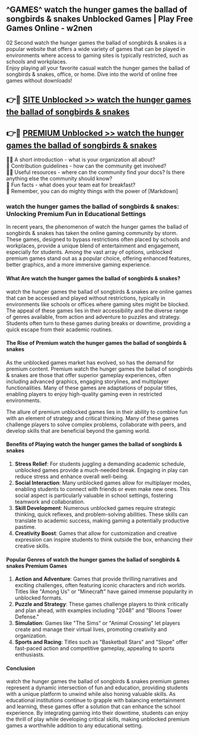 ## ^GAMES^ watch the hunger games the ballad of songbirds & snakes Unblocked Games | Play Free Games Online - w2nen

02 Second watch the hunger games the ballad of songbirds & snakes is a popular website that offers a wide variety of games that can be played in environments where access to gaming sites is typically restricted, such as schools and workplaces.  
Enjoy playing all your favorite casual watch the hunger games the ballad of songbirds & snakes, office, or home. Dive into the world of online free games without downloads!

## 👉🔴 [SITE Unblocked >> watch the hunger games the ballad of songbirds & snakes](http://freeplayer.one?title=watch_the_hunger_games_the_ballad_of_songbirds_&_snakes&ref=04)

## 👉🔴 [PREMIUM Unblocked >> watch the hunger games the ballad of songbirds & snakes](http://freeplayer.one?title=watch_the_hunger_games_the_ballad_of_songbirds_&_snakes&ref=04)

🙋‍♀️ A short introduction - what is your organization all about?  
🌈 Contribution guidelines - how can the community get involved?  
👩‍💻 Useful resources - where can the community find your docs? Is there anything else the community should know?  
🍿 Fun facts - what does your team eat for breakfast?  
🧙 Remember, you can do mighty things with the power of [Markdown]

### watch the hunger games the ballad of songbirds & snakes: Unlocking Premium Fun in Educational Settings

In recent years, the phenomenon of watch the hunger games the ballad of songbirds & snakes has taken the online gaming community by storm. These games, designed to bypass restrictions often placed by schools and workplaces, provide a unique blend of entertainment and engagement, especially for students. Among the vast array of options, unblocked premium games stand out as a popular choice, offering enhanced features, better graphics, and a more immersive gaming experience.

#### What Are watch the hunger games the ballad of songbirds & snakes?

watch the hunger games the ballad of songbirds & snakes are online games that can be accessed and played without restrictions, typically in environments like schools or offices where gaming sites might be blocked. The appeal of these games lies in their accessibility and the diverse range of genres available, from action and adventure to puzzles and strategy. Students often turn to these games during breaks or downtime, providing a quick escape from their academic routines.

#### The Rise of Premium watch the hunger games the ballad of songbirds & snakes

As the unblocked games market has evolved, so has the demand for premium content. Premium watch the hunger games the ballad of songbirds & snakes are those that offer superior gameplay experiences, often including advanced graphics, engaging storylines, and multiplayer functionalities. Many of these games are adaptations of popular titles, enabling players to enjoy high-quality gaming even in restricted environments.

The allure of premium unblocked games lies in their ability to combine fun with an element of strategy and critical thinking. Many of these games challenge players to solve complex problems, collaborate with peers, and develop skills that are beneficial beyond the gaming world.

#### Benefits of Playing watch the hunger games the ballad of songbirds & snakes

1.  **Stress Relief**: For students juggling a demanding academic schedule, unblocked games provide a much-needed break. Engaging in play can reduce stress and enhance overall well-being.
2.  **Social Interaction**: Many unblocked games allow for multiplayer modes, enabling students to connect with friends or even make new ones. This social aspect is particularly valuable in school settings, fostering teamwork and collaboration.
3.  **Skill Development**: Numerous unblocked games require strategic thinking, quick reflexes, and problem-solving abilities. These skills can translate to academic success, making gaming a potentially productive pastime.
4.  **Creativity Boost**: Games that allow for customization and creative expression can inspire students to think outside the box, enhancing their creative skills.

#### Popular Genres of watch the hunger games the ballad of songbirds & snakes Premium Games

1.  **Action and Adventure**: Games that provide thrilling narratives and exciting challenges, often featuring iconic characters and rich worlds. Titles like "Among Us" or "Minecraft" have gained immense popularity in unblocked formats.
2.  **Puzzle and Strategy**: These games challenge players to think critically and plan ahead, with examples including "2048" and "Bloons Tower Defense."
3.  **Simulation**: Games like "The Sims" or "Animal Crossing" let players create and manage their virtual lives, promoting creativity and organization.
4.  **Sports and Racing**: Titles such as "Basketball Stars" and "Slope" offer fast-paced action and competitive gameplay, appealing to sports enthusiasts.

#### Conclusion

watch the hunger games the ballad of songbirds & snakes premium games represent a dynamic intersection of fun and education, providing students with a unique platform to unwind while also honing valuable skills. As educational institutions continue to grapple with balancing entertainment and learning, these games offer a solution that can enhance the school experience. By integrating gaming into their downtime, students can enjoy the thrill of play while developing critical skills, making unblocked premium games a worthwhile addition to any educational setting.